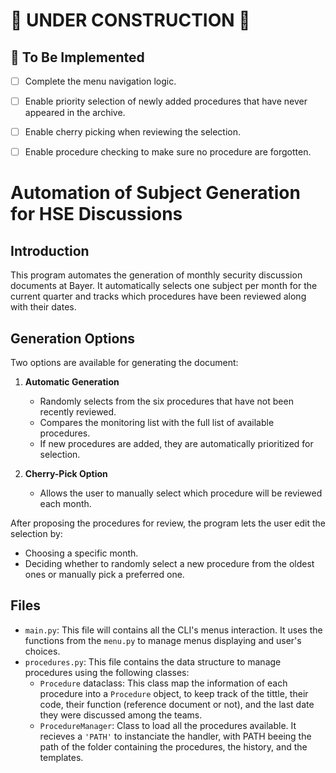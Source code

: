
# 🚧 UNDER CONSTRUCTION 🚧  

## 🚀 To Be Implemented  

- [ ] Complete the menu navigation logic. 
- [ ] Enable priority selection of newly added procedures that have never appeared in the archive.  
- [ ] Enable cherry picking when reviewing the selection.
- [ ] Enable procedure checking to make sure no procedure are forgotten.


# Automation of Subject Generation for HSE Discussions  

## Introduction  
This program automates the generation of monthly security discussion documents at Bayer. It automatically selects one subject per month for the current quarter and tracks which procedures have been reviewed along with their dates.  

## Generation Options  
Two options are available for generating the document:  

1. **Automatic Generation**  
   - Randomly selects from the six procedures that have not been recently reviewed.  
   - Compares the monitoring list with the full list of available procedures.  
   - If new procedures are added, they are automatically prioritized for selection.  

2. **Cherry-Pick Option**  
   - Allows the user to manually select which procedure will be reviewed each month.  

After proposing the procedures for review, the program lets the user edit the selection by:  
- Choosing a specific month.  
- Deciding whether to randomly select a new procedure from the oldest ones or manually pick a preferred one. 

## Files

- `main.py`: This file will contains all the CLI's menus interaction. It uses the functions from the `menu.py` to manage menus displaying and user's choices.
- `procedures.py`: This file contains the data structure to manage procedures using the following classes:
   -  `Procedure` dataclass: This class map the information of each procedure into a `Procedure` object, to keep track of the tittle, their code, their function (reference document or not), and the last date they were discussed among the teams.
   - `ProcedureManager`: Class to load all the procedures available. It recieves a `'PATH'` to instanciate the handler, with PATH beeing the path of the folder containing the procedures, the history, and the templates.
